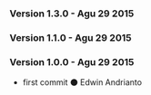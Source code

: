 ### Version 1.3.0 - Agu 29 2015


### Version 1.1.0 - Agu 29 2015


### Version 1.0.0 - Agu 29 2015
 * first commit ⚫ Edwin Andrianto

